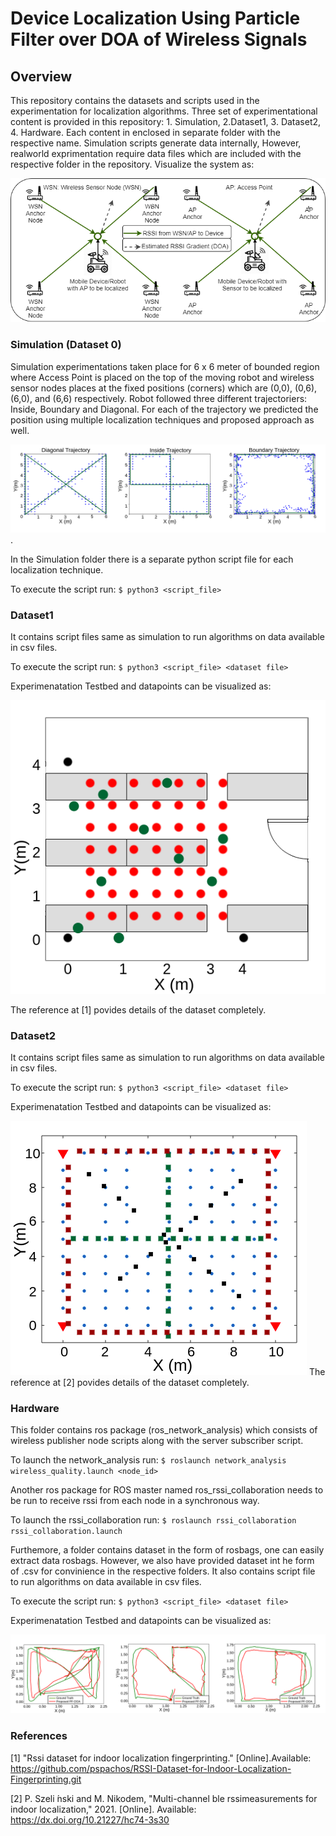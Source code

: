 # Device Localization Using Particle Filter over DOA of Wireless Signals
## Overview
This repository contains the datasets and scripts used in the experimentation for localization algorithms. Three set of experimentational content is provided in this repository: 1. Simulation, 2.Dataset1, 3. Dataset2, 4. Hardware. Each content in enclosed in separate folder with the respective name. Simulation scripts generate data internally, However, realworld exprimentation require data files which are included with the respective folder in the repository.
Visualize the system as: 

![Overview](/images/overview.png)
### Simulation (Dataset 0)
Simulation experimentations taken place for 6 x 6 meter of bounded region where Access Point is placed on the top of the moving robot and wireless sensor nodes places at the fixed positions (corners) which are (0,0), (0,6), (6,0), and (6,6) respectively. Robot followed three different trajectoriers: Inside, Boundary and Diagonal. For each of the trajectory we predicted the position using multiple localization techniques and proposed approach as well.

![Combined Trajectory](/images/combined_trajectories.png).

In the Simulation folder there is a separate python script file for each localization technique.

To execute the script run: `$ python3 <script_file>`
### Dataset1
It contains script files same as simulation to run algorithms on data available in csv files.

To execute the script run: `$ python3 <script_file> <dataset file>`
 
Experimenatation Testbed and datapoints can be visualized as:

![dataset1](/images/dataset1.png)

The reference at [1] povides details of the dataset completely.
 
 ### Dataset2
It contains script files same as simulation to run algorithms on data available in csv files.

To execute the script run: `$ python3 <script_file> <dataset file>`

Experimenatation Testbed and datapoints can be visualized as:

![dataset2](/images/dataset2.png)
The reference at [2] povides details of the dataset completely.

 ### Hardware
This folder contains ros package (ros_network_analysis) which consists of wireless publisher node scripts along with the server subscriber script.

To launch the network_analysis run: `$ roslaunch network_analysis wireless_quality.launch <node_id>`

Another ros package for ROS master named ros_rssi_collaboration needs to be run to receive rssi from each node in a synchronous way.

To launch the rssi_collaboration run: `$ roslaunch rssi_collaboration rssi_collaboration.launch`

Furthemore, a folder contains dataset in the form of rosbags, one can easily extract data rosbags. However, we also have provided dataset int he form of .csv for convinience in the respective folders.
It also contains script file to run algorithms on data available in csv files.

To execute the script run: `$ python3 <script_file> <dataset file>`

Experimenatation Testbed and datapoints can be visualized as:

![trajectories](/hardware/trajectories/hardware_experiment_trajectory.png)

### References

[1] "Rssi  dataset  for  indoor  localization  fingerprinting."  [Online].Available: https://github.com/pspachos/RSSI-Dataset-for-Indoor-Localization-Fingerprinting.git

[2]  P.    Szeli ́nski    and    M.    Nikodem,    "Multi-channel    ble    rssimeasurements for indoor localization," 2021. [Online]. Available: https://dx.doi.org/10.21227/hc74-3s30

